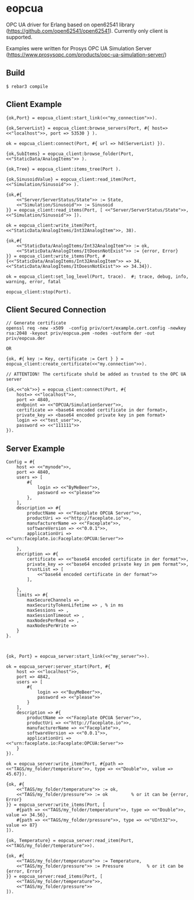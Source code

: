 eopcua
=====

OPC UA driver for Erlang based on open62541 library (https://github.com/open62541/open62541).
Currently only client is supported.

Examples were written for Prosys OPC UA Simulation Server (https://www.prosysopc.com/products/opc-ua-simulation-server/)

Build
-----

    $ rebar3 compile
  
Client Example
-----
    
    {ok,Port} = eopcua_client:start_link(<<"my_connection">>).
    
    {ok,ServerList} = eopcua_client:browse_servers(Port, #{ host=> <<"localhost">>, port => 53530 } ).
    
    ok = eopcua_client:connect(Port, #{ url => hd(ServerList) }).
    
    {ok,SubItems} = eopcua_client:browse_folder(Port, <<"StaticData/AnalogItems">> ).
    
    {ok,Tree} = eopcua_client:items_tree(Port ).
    
    {ok,SinusoidValue} = eopcua_client:read_item(Port, <<"Simulation/Sinusoid">> ).

    {ok,#{
        <<"Server/ServerStatus/State">> := State,
        <<"Simulation/Sinusoid">> := Sinusoid
    }} = eopcua_client:read_items(Port, [ <<"Server/ServerStatus/State">>, <<"Simulation/Sinusoid">> ]).
    
    ok = eopcua_client:write_item(Port, <<"StaticData/AnalogItems/Int32AnalogItem">>, 38).

    {ok,#{
        <<"StaticData/AnalogItems/Int32AnalogItem">> := ok,
        <<"StaticData/AnalogItems/ItDoesnNotExist">> := {error, Error}
    }} = eopcua_client:write_items(Port, #{<<"StaticData/AnalogItems/Int32AnalogItem">> => 34, <<"StaticData/AnalogItems/ItDoesnNotExist">> => 34.34}).

    ok = eopcua_client:set_log_level(Port, trace).  #; trace, debug, info, warning, error, fatal

    eopcua_client:stop(Port).
    
    
Client Secured Connection
-----
    // Generate certificate
    openssl req -new -x509  -config priv/cert/example.cert.config -newkey rsa:2048 -keyout priv/eopcua.pem -nodes -outform der -out priv/eopcua.der
    
    OR
    
    {ok, #{ key := Key, certificate := Cert } } = eopcua_client:create_certificate(<<"my.connection">>).
    
    // ATTENTION! The certificate shuld be added as trusted to the OPC UA server
    
    {ok,<<"ok">>} = eopcua_client:connect(Port, #{ 
        host=> <<"localhost">>, 
        port => 4840, 
        endpoint => <<"OPCUA/SimulationServer">>,
        certificate => <base64 encoded certificate in der format>,
        private_key => <base64 encoded private key in pem format>
        login => <<"test_user">>, 
        password => <<"111111">> 
    }).

Server Example
-----
    Config = #{
        host => <<"mynode">>,
        port => 4840,
        users => [
            #{
                login => <<"ByMeBeer">>,
                password => <<"please">>
            },
        ],
        description => #{
            productName => <<"Faceplate OPCUA Server">>,
            productUri => <<"http://faceplate.io">>,
            manufacturerName => <<"Faceplate">>,
            softwareVersion => <<"0.0.1">>,
            applicationUri => <<"urn:faceplate.io:Faceplate:OPCUA:Server">>
            
        },
        encription => #{
            certificate => <<"base64 encoded certificate in der format">>,
            private_key => <<"base64 encoded private key in pem format">>,
            trustList => [
                <<"base64 encoded certificate in der format">>
            ],
            
        },
        limits => #{
            maxSecureChannels => ,
            maxSecurityTokenLifetime => , % in ms
            maxSessions => ,
            maxSessionTimeout => ,
            maxNodesPerRead => ,
            maxNodesPerWrite => 
        }
    }.



    {ok, Port} = eopcua_server:start_link(<<"my_server">>).

    ok = eopcua_server:server_start(Port, #{
        host => <<"localhost">>,
        port => 4842,
        users => [
            #{
                login => <<"BuyMeBeer">>,
                password => <<"please">>
            }
        ],
        description => #{
            productName => <<"Faceplate OPCUA Server">>,
            productUri => <<"http://faceplate.io">>,
            manufacturerName => <<"Faceplate">>,
            softwareVersion => <<"0.0.1">>,
            applicationUri => <<"urn:faceplate.io:Faceplate:OPCUA:Server">>
        }
    }).
    
    ok = eopcua_server:write_item(Port, #{path => <<"TAGS/my_folder/temperature">>, type => <<"Double">>, value => 45.67}).

    {ok, #{
        <<"TAGS/my_folder/temperature">> := ok,
        <<"TAGS/my_folder/pressure">> := ok         % or it can be {error, Error}
    }} = eopcua_server:write_items(Port, [
        #{path => <<"TAGS/my_folder/temperature">>, type => <<"Double">>, value => 34.56},
        #{path => <<"TAGS/my_folder/pressure">>, type => <<"UInt32">>, value => 87}
    ]).

    {ok, Temperature} = eopcua_server:read_item(Port, <<"TAGS/my_folder/temperature">>).

    {ok, #{
        <<"TAGS/my_folder/temperature">> := Temperature,
        <<"TAGS/my_folder/pressure">> := Pressure         % or it can be {error, Error}
    }} = eopcua_server:read_items(Port, [
        <<"TAGS/my_folder/temperature">>,
        <<"TAGS/my_folder/pressure">>
    ]).
    
    
    
